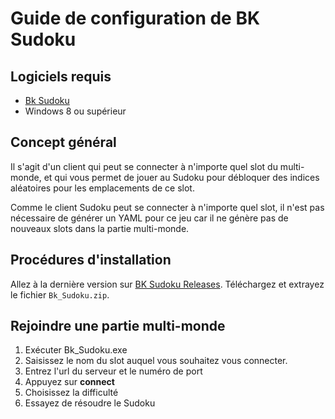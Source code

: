 # Guide de configuration de BK Sudoku

## Logiciels requis
- [Bk Sudoku](https://github.com/Jarno458/sudoku)
- Windows 8 ou supérieur

## Concept général

Il s'agit d'un client qui peut se connecter à n'importe quel slot du multi-monde, et qui vous permet de jouer au Sudoku pour débloquer des indices aléatoires pour les emplacements de ce slot.

Comme le client Sudoku peut se connecter à n'importe quel slot, il n'est pas nécessaire de générer un YAML pour ce jeu car il ne génère pas de nouveaux slots dans la partie multi-monde.

## Procédures d'installation

Allez à la dernière version sur [BK Sudoku Releases](https://github.com/Jarno458/sudoku/releases). Téléchargez et extrayez le fichier `Bk_Sudoku.zip`.

## Rejoindre une partie multi-monde

1. Exécuter Bk_Sudoku.exe
2. Saisissez le nom du slot auquel vous souhaitez vous connecter.
3. Entrez l'url du serveur et le numéro de port
4. Appuyez sur **connect**
5. Choisissez la difficulté
6. Essayez de résoudre le Sudoku

